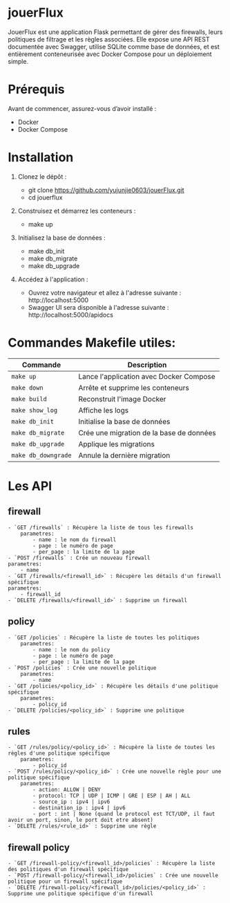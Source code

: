 # jouerFlux

JouerFlux est une application Flask permettant de gérer des firewalls, leurs politiques de filtrage et les règles associées.
Elle expose une API REST documentée avec Swagger, utilise SQLite comme base de données, et est entièrement conteneurisée avec Docker Compose pour un déploiement simple.

# Prérequis

Avant de commencer, assurez-vous d’avoir installé :
- Docker
- Docker Compose

# Installation

1. Clonez le dépôt :
    - git clone https://github.com/yujunjie0603/jouerFlux.git
    - cd jouerflux

2. Construisez et démarrez les conteneurs :
    - make up

3. Initialisez la base de données :
    - make db_init
    - make db_migrate
    - make db_upgrade

4. Accédez à l'application :
    - Ouvrez votre navigateur et allez à l'adresse suivante : http://localhost:5000
    - Swagger UI sera disponible à l'adresse suivante : http://localhost:5000/apidocs

# Commandes Makefile utiles:

| Commande            | Description                              |
| ------------------- | ---------------------------------------- |
| `make up`           | Lance l'application avec Docker Compose  |
| `make down`         | Arrête et supprime les conteneurs        |
| `make build`        | Reconstruit l'image Docker               |
| `make show_log`     | Affiche les logs                         |
| `make db_init`      | Initialise la base de données            |
| `make db_migrate`   | Crée une migration de la base de données |
| `make db_upgrade`   | Applique les migrations                  |
| `make db_downgrade` | Annule la dernière migration             |


# Les API

## firewall
    - `GET /firewalls` : Récupère la liste de tous les firewalls
        parametres:
            - name : le nom du firewall
            - page : le numéro de page
            - per_page : la limite de la page
    - `POST /firewalls` : Crée un nouveau firewall
    parametres:
        - name
    - `GET /firewalls/<firewall_id>` : Récupère les détails d'un firewall spécifique
    parametres:
        - firewall_id
    - `DELETE /firewalls/<firewall_id>` : Supprime un firewall

## policy
    - `GET /policies` : Récupère la liste de toutes les politiques
        parametres:
            - name : le nom du policy
            - page : le numéro de page
            - per_page : la limite de la page
    - `POST /policies` : Crée une nouvelle politique
        parametres:
            - name
    - `GET /policies/<policy_id>` : Récupère les détails d'une politique spécifique
        parametres:
            - policy_id
    - `DELETE /policies/<policy_id>` : Supprime une politique

## rules
    - `GET /rules/policy/<policy_id>` : Récupère la liste de toutes les règles d'une politique spécifique
        parametres:
            - policy_id
    - `POST /rules/policy/<policy_id>` : Crée une nouvelle règle pour une politique spécifique
        parametres:
            - action: ALLOW | DENY
            - protocol: TCP | UDP | ICMP | GRE | ESP | AH | ALL
            - source_ip : ipv4 | ipv6
            - destination_ip : ipv4 | ipv6
            - port : int | None (quand le protocol est TCT/UDP, il faut avoir un port, sinon, le port doit etre absent)
    - `DELETE /rules/<rule_id>` : Supprime une règle

## firewall policy
    - `GET /firewall-policy/<firewall_id>/policies` : Récupère la liste des politiques d'un firewall spécifique
    - `POST /firewall-policy/<firewall_id>/policies` : Crée une nouvelle politique pour un firewall spécifique
    - `DELETE /firewall-policy/<firewall_id>/policies/<policy_id>` : Supprime une politique spécifique d'un firewall
